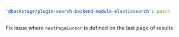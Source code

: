 ```yaml
---
'@backstage/plugin-search-backend-module-elasticsearch': patch
---
```


Fix issue where `nextPageCursor` is defined on the last page of results
